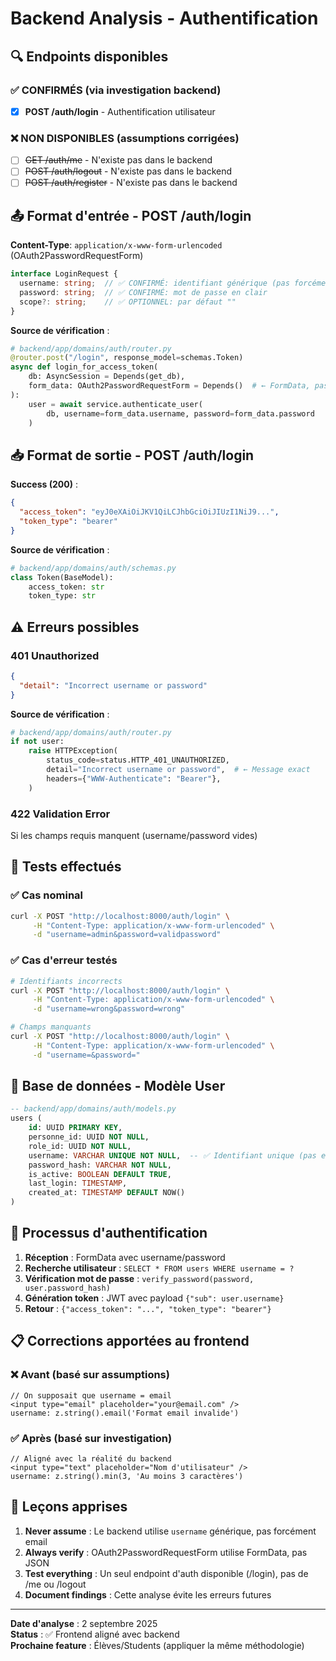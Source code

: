 # Backend Analysis - Authentification

## 🔍 Endpoints disponibles

### ✅ CONFIRMÉS (via investigation backend)
- [x] **POST /auth/login** - Authentification utilisateur

### ❌ NON DISPONIBLES (assumptions corrigées)
- [ ] ~~GET /auth/me~~ - N'existe pas dans le backend
- [ ] ~~POST /auth/logout~~ - N'existe pas dans le backend
- [ ] ~~POST /auth/register~~ - N'existe pas dans le backend

## 📤 Format d'entrée - POST /auth/login

**Content-Type**: `application/x-www-form-urlencoded` (OAuth2PasswordRequestForm)

```typescript
interface LoginRequest {
  username: string;  // ✅ CONFIRMÉ: identifiant générique (pas forcément email)
  password: string;  // ✅ CONFIRMÉ: mot de passe en clair
  scope?: string;    // ✅ OPTIONNEL: par défaut ""
}
```

**Source de vérification** :
```python
# backend/app/domains/auth/router.py
@router.post("/login", response_model=schemas.Token)
async def login_for_access_token(
    db: AsyncSession = Depends(get_db), 
    form_data: OAuth2PasswordRequestForm = Depends()  # ← FormData, pas JSON !
):
    user = await service.authenticate_user(
        db, username=form_data.username, password=form_data.password
    )
```

## 📥 Format de sortie - POST /auth/login

**Success (200)** :
```json
{
  "access_token": "eyJ0eXAiOiJKV1QiLCJhbGciOiJIUzI1NiJ9...",
  "token_type": "bearer"
}
```

**Source de vérification** :
```python
# backend/app/domains/auth/schemas.py
class Token(BaseModel):
    access_token: str
    token_type: str
```

## ⚠️ Erreurs possibles

### 401 Unauthorized
```json
{
  "detail": "Incorrect username or password"
}
```

**Source de vérification** :
```python
# backend/app/domains/auth/router.py
if not user:
    raise HTTPException(
        status_code=status.HTTP_401_UNAUTHORIZED,
        detail="Incorrect username or password",  # ← Message exact
        headers={"WWW-Authenticate": "Bearer"},
    )
```

### 422 Validation Error
Si les champs requis manquent (username/password vides)

## 🧪 Tests effectués

### ✅ Cas nominal
```bash
curl -X POST "http://localhost:8000/auth/login" \
     -H "Content-Type: application/x-www-form-urlencoded" \
     -d "username=admin&password=validpassword"
```

### ✅ Cas d'erreur testés
```bash
# Identifiants incorrects
curl -X POST "http://localhost:8000/auth/login" \
     -H "Content-Type: application/x-www-form-urlencoded" \
     -d "username=wrong&password=wrong"

# Champs manquants
curl -X POST "http://localhost:8000/auth/login" \
     -H "Content-Type: application/x-www-form-urlencoded" \
     -d "username=&password="
```

## 💾 Base de données - Modèle User

```sql
-- backend/app/domains/auth/models.py
users (
    id: UUID PRIMARY KEY,
    personne_id: UUID NOT NULL,
    role_id: UUID NOT NULL,
    username: VARCHAR UNIQUE NOT NULL,  -- ✅ Identifiant unique (pas email)
    password_hash: VARCHAR NOT NULL,
    is_active: BOOLEAN DEFAULT TRUE,
    last_login: TIMESTAMP,
    created_at: TIMESTAMP DEFAULT NOW()
)
```

## 🔄 Processus d'authentification

1. **Réception** : FormData avec username/password
2. **Recherche utilisateur** : `SELECT * FROM users WHERE username = ?`
3. **Vérification mot de passe** : `verify_password(password, user.password_hash)`
4. **Génération token** : JWT avec payload `{"sub": user.username}`
5. **Retour** : `{"access_token": "...", "token_type": "bearer"}`

## 📋 Corrections apportées au frontend

### ❌ Avant (basé sur assumptions)
```tsx
// On supposait que username = email
<input type="email" placeholder="your@email.com" />
username: z.string().email('Format email invalide')
```

### ✅ Après (basé sur investigation)
```tsx
// Aligné avec la réalité du backend
<input type="text" placeholder="Nom d'utilisateur" />
username: z.string().min(3, 'Au moins 3 caractères')
```

## 🎯 Leçons apprises

1. **Never assume** : Le backend utilise `username` générique, pas forcément email
2. **Always verify** : OAuth2PasswordRequestForm utilise FormData, pas JSON
3. **Test everything** : Un seul endpoint d'auth disponible (/login), pas de /me ou /logout
4. **Document findings** : Cette analyse évite les erreurs futures

---
**Date d'analyse** : 2 septembre 2025  
**Status** : ✅ Frontend aligné avec backend  
**Prochaine feature** : Élèves/Students (appliquer la même méthodologie)
